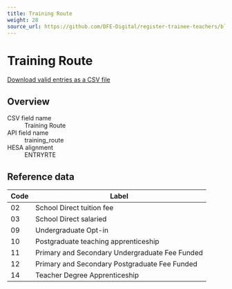 ```yaml
---
title: Training Route
weight: 28
source_url: https://github.com/DFE-Digital/register-trainee-teachers/blob/main/app/lib/hesa/reference_data/v2025_0.rb
---
```


<h1 id="training-route">Training Route</h1>

<p><a href="/reference-data/v2025.0/training_route/download">Download valid entries as a CSV file</a></p>

<h2 id="overview">Overview</h2>

<dl class="govuk-summary-list">
  <div class="govuk-summary-list__row">
    <dt class="govuk-summary-list__key">
      CSV field name
    </dt>
    <dd class="govuk-summary-list__value">
      Training Route
    </dd>
  </div>
  <div class="govuk-summary-list__row">
    <dt class="govuk-summary-list__key">
      API field name
    </dt>
    <dd class="govuk-summary-list__value">
      training_route
    </dd>
  </div>
  <div class="govuk-summary-list__row">
    <dt class="govuk-summary-list__key">
      HESA alignment
    </dt>
    <dd class="govuk-summary-list__value">
      ENTRYRTE
    </dd>
  </div>
</dl>

<h2 id="reference-data">Reference data</h2>

<table class="govuk-table">
  <thead class="govuk-table__head">
    <tr class="govuk-table__row">
      <th scope="col" class="govuk-table__header">Code</th>
      <th scope="col" class="govuk-table__header">Label</th>
    </tr>
  </thead>
  <tbody class="govuk-table__body">
      <tr class="govuk-table__row">
        <td class="govuk-table__cell">02</td>
        <td class="govuk-table__cell">School Direct tuition fee</td>
      </tr>
      <tr class="govuk-table__row">
        <td class="govuk-table__cell">03</td>
        <td class="govuk-table__cell">School Direct salaried</td>
      </tr>
      <tr class="govuk-table__row">
        <td class="govuk-table__cell">09</td>
        <td class="govuk-table__cell">Undergraduate Opt-in</td>
      </tr>
      <tr class="govuk-table__row">
        <td class="govuk-table__cell">10</td>
        <td class="govuk-table__cell">Postgraduate teaching apprenticeship</td>
      </tr>
      <tr class="govuk-table__row">
        <td class="govuk-table__cell">11</td>
        <td class="govuk-table__cell">Primary and Secondary Undergraduate Fee Funded</td>
      </tr>
      <tr class="govuk-table__row">
        <td class="govuk-table__cell">12</td>
        <td class="govuk-table__cell">Primary and Secondary Postgraduate Fee Funded</td>
      </tr>
      <tr class="govuk-table__row">
        <td class="govuk-table__cell">14</td>
        <td class="govuk-table__cell">Teacher Degree Apprenticeship</td>
      </tr>
  </tbody>
</table>
